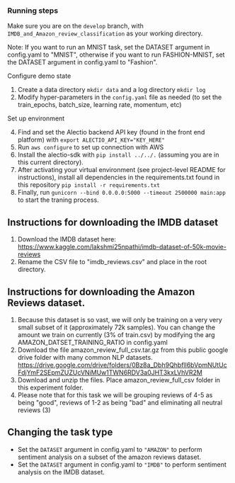 ### Running steps

Make sure you are on the `develop` branch, with `IMDB_and_Amazon_review_classification` as your working directory. 

Note: If you want to run an MNIST task, set the DATASET argument in config.yaml to "MNIST", 
otherwise if you want to run FASHION-MNIST, set the DATASET argument in config.yaml to "Fashion". 

Configure demo state
1. Create a data directory `mkdir data` and a log directory `mkdir log`
3. Modify hyper-parameters in the `config.yaml` file as needed (to set the train_epochs, batch_size, learning rate, momentum, etc)

Set up environment

4. Find and set the Alectio backend API key (found in the front end platform) with `export ALECTIO_API_KEY="KEY_HERE"`
5. Run `aws configure` to set up connection with AWS
6. Install the alectio-sdk with `pip install ../../.` (assuming you are in this current directory).
7. After activating your virtual environment (see project-level README for instructions), install all dependencies in the requirements.txt found in this repository `pip install -r requirements.txt`
8. Finally, run `gunicorn --bind 0.0.0.0:5000 --timeout 2500000 main:app` to start the traning process. 

## Instructions for downloading the IMDB dataset
1. Download the IMDB dataset here: https://www.kaggle.com/lakshmi25npathi/imdb-dataset-of-50k-movie-reviews
2. Rename the CSV file to "imdb_reviews.csv" and place in the root directory. 

## Instructions for downloading the Amazon Reviews dataset. 
1. Because this dataset is so vast, we will only be training on a very very small subset of it (approximately 72k samples). You can change the amount we train on currently (3% of train.csv) by modifying the arg AMAZON_DATSET_TRAINING_RATIO in config.yaml
2. Download the file amazon_review_full_csv.tar.gz from this public google drive folder with many common NLP datasets. 
https://drive.google.com/drive/folders/0Bz8a_Dbh9Qhbfll6bVpmNUtUcFdjYmF2SEpmZUZUcVNiMUw1TWN6RDV3a0JHT3kxLVhVR2M
3. Download and unzip the files. Place amazon_review_full_csv folder in this experiment folder.
4. Please note that for this task we will be grouping reviews of 4-5 as being "good", reviews of 1-2 as being "bad" and eliminating all neutral reviews (3)

## Changing the task type
- Set the `DATASET` argument in config.yaml to `"AMAZON"` to perform sentiment analysis on a subset of the amazon reviews dataset.
- Set the `DATASET` argument in config.yaml to `"IMDB"` to perform sentiment analysis on the IMDB dataset.